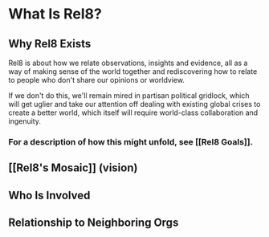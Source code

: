 # What Is Rel8?
## Why Rel8 Exists
Rel8 is about how we relate observations, insights and evidence, all as a way of making sense of the world together and rediscovering how to relate to people who don't share our opinions or worldview. 

If we don't do this, we'll remain mired in partisan political gridlock, which will get uglier and take our attention off dealing with existing global crises to create a better world, which itself will require world-class collaboration and ingenuity. 

### For a description of how this might unfold, see [[Rel8 Goals]].
## [[Rel8's Mosaic]] (vision)
## Who Is Involved


## Relationship to Neighboring Orgs
